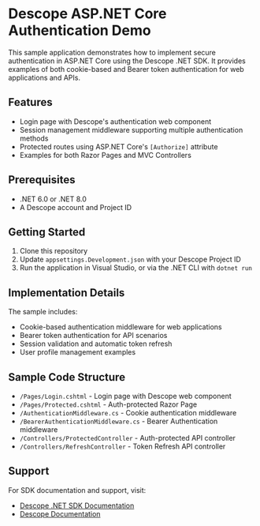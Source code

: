 # Descope ASP.NET Core Authentication Demo

This sample application demonstrates how to implement secure authentication in ASP.NET Core using the Descope .NET SDK. It provides examples of both cookie-based and Bearer token authentication for web applications and APIs.

## Features

- Login page with Descope's authentication web component
- Session management middleware supporting multiple authentication methods
- Protected routes using ASP.NET Core's `[Authorize]` attribute
- Examples for both Razor Pages and MVC Controllers

## Prerequisites

- .NET 6.0 or .NET 8.0
- A Descope account and Project ID

## Getting Started

1. Clone this repository
2. Update `appsettings.Development.json` with your Descope Project ID
3. Run the application in Visual Studio, or via the .NET CLI with `dotnet run`

## Implementation Details

The sample includes:

- Cookie-based authentication middleware for web applications
- Bearer token authentication for API scenarios
- Session validation and automatic token refresh
- User profile management examples

## Sample Code Structure

- `/Pages/Login.cshtml` - Login page with Descope web component
- `/Pages/Protected.cshtml` - Auth-protected Razor Page
- `/AuthenticationMiddleware.cs` - Cookie authentication middleware
- `/BearerAuthenticationMiddleware.cs` - Bearer Authentication middleware
- `/Controllers/ProtectedController` - Auth-protected API controller
- `/Controllers/RefreshController` - Token Refresh API controller

## Support

For SDK documentation and support, visit:
- [Descope .NET SDK Documentation](https://github.com/descope/descope-dotnet)
- [Descope Documentation](https://docs.descope.com/)